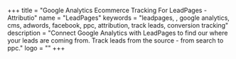 +++
title = "Google Analytics Ecommerce Tracking For LeadPages - Attributio"
name = "LeadPages"
keywords = "leadpages, , google analytics, cms, adwords, facebook, ppc, attribution, track leads, conversion tracking"
description = "Connect Google Analytics with LeadPages to find our where your leads are coming from. Track leads from the source - from search to ppc."
logo = ""
+++
